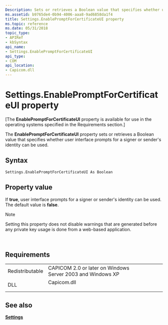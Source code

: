 ```yaml
---
Description: Sets or retrieves a Boolean value that specifies whether user interface prompts for a signer or sender's identity can be used.
ms.assetid: b9765de4-0b94-4006-aaa8-9ad6858da1f4
title: Settings.EnablePromptForCertificateUI property
ms.topic: reference
ms.date: 05/31/2018
topic_type: 
- APIRef
- kbSyntax
api_name: 
- Settings.EnablePromptForCertificateUI
api_type: 
- COM
api_location: 
- Capicom.dll
---
```


# Settings.EnablePromptForCertificateUI property

\[The **EnablePromptForCertificateUI** property is available for use in the operating systems specified in the Requirements section.\]

The **EnablePromptForCertificateUI** property sets or retrieves a Boolean value that specifies whether user interface prompts for a signer or sender's identity can be used.

## Syntax


```VB
Settings.EnablePromptForCertificateUI As Boolean
```



## Property value

If **true**, user interface prompts for a signer or sender's identity can be used. The default value is **false**.

> [!Note]  
> Setting this property does not disable warnings that are generated before any private key usage is done from a web-based application.

 

## Requirements



|                            |                                                                                        |
|----------------------------|----------------------------------------------------------------------------------------|
| Redistributable<br/> | CAPICOM 2.0 or later on Windows Server 2003 and Windows XP<br/>                  |
| DLL<br/>             | <dl> <dt>Capicom.dll</dt> </dl> |



## See also

<dl> <dt>

[**Settings**](settings.md)
</dt> </dl>

 

 





